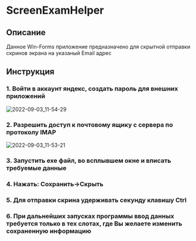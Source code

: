# ScreenExamHelper
## Описание
Данное Win-Forms приложение предназначено для скрытной отправки скринов экрана на указаный Email адрес
## Инструкция
### 1. Войти в аккаунт яндекс, создать пароль для внешних приложений

![2022-09-03_11-54-29](https://user-images.githubusercontent.com/62663368/188263578-87d44ada-5459-4aa5-b950-8286ae4165a8.png)
### 2. Разрешить доступ к почтовому ящику с сервера по протоколу IMAP

![2022-09-03_11-53-21](https://user-images.githubusercontent.com/62663368/188263642-1c5829f9-b941-421d-96ab-e89dc31a8903.png)


### 3. Запустить exe файл, во всплывшем окне и вписать требуемые данные 
### 4. Нажать: Сохранить->Скрыть
### 5. Для отправки скрина удерживать секунду клавишу Ctrl
### 6. При дальнейших запусках программы ввод данных требуется только в тех слотах, где Вы желаете изменить сохраненную информацию
